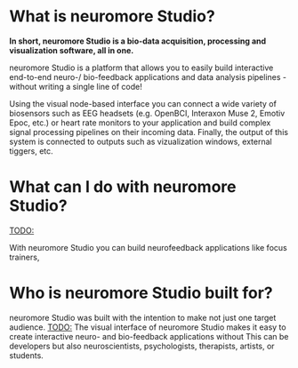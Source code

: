 # What is neuromore Studio?

**In short, neuromore Studio is a bio-data acquisition, processing and visualization software, all in one.**

neuromore Studio is a platform that allows you to easily build interactive end-to-end neuro-/ bio-feedback applications and data analysis pipelines - without writing a single line of code!

Using the visual node-based interface you can connect a wide variety of biosensors such as EEG headsets (e.g. OpenBCI, Interaxon Muse 2, Emotiv Epoc, etc.) or heart rate monitors to your application and build complex signal processing pipelines on their incoming data.
Finally, the output of this system is connected to outputs such as vizualization windows, external tiggers, etc.

# What can I do with neuromore Studio?

<TODO:>

With neuromore Studio you can build neurofeedback applications like focus trainers,

# Who is neuromore Studio built for?

neuromore Studio was built with the intention to make
not just one target audience.
<TODO:>
The visual interface of neuromore Studio makes it easy to create interactive neuro- and bio-feedback applications without
This can be developers but also neuroscientists, psychologists, therapists, artists, or students.
